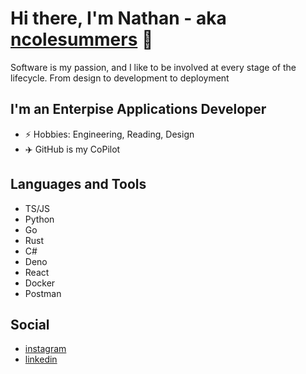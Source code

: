 # Hi there, I'm Nathan - aka [ncolesummers](https://ncolesummers.com) 👋

Software is my passion, and I like to be involved at every stage of the lifecycle.  From design to development to deployment

## I'm an Enterpise Applications Developer
- ⚡ Hobbies: Engineering, Reading, Design
- ✈️ GitHub is my CoPilot

## Languages and Tools
- TS/JS
- Python
- Go
- Rust
- C#
- Deno
- React
- Docker
- Postman

## Social
- [instagram](https://instagram.com/ncolesummers/)
- [linkedin](https://www.linkedin.com/in/n-cole-summers/)
<!--

